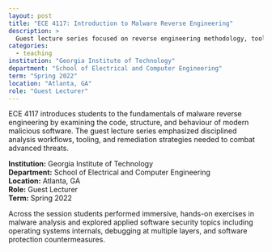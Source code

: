 ```yaml
---
layout: post
title: "ECE 4117: Introduction to Malware Reverse Engineering"
description: >
  Guest lecture series focused on reverse engineering methodology, tooling, and malware remediation strategies.
categories:
  - teaching
institution: "Georgia Institute of Technology"
department: "School of Electrical and Computer Engineering"
term: "Spring 2022"
location: "Atlanta, GA"
role: "Guest Lecturer"
---
```


ECE 4117 introduces students to the fundamentals of malware reverse engineering by examining the code, structure, and behaviour of modern malicious software. The guest lecture series emphasized disciplined analysis workflows, tooling, and remediation strategies needed to combat advanced threats.

**Institution:** Georgia Institute of Technology  
**Department:** School of Electrical and Computer Engineering  
**Location:** Atlanta, GA  
**Role:** Guest Lecturer  
**Term:** Spring 2022

Across the session students performed immersive, hands-on exercises in malware analysis and explored applied software security topics including operating systems internals, debugging at multiple layers, and software protection countermeasures.

